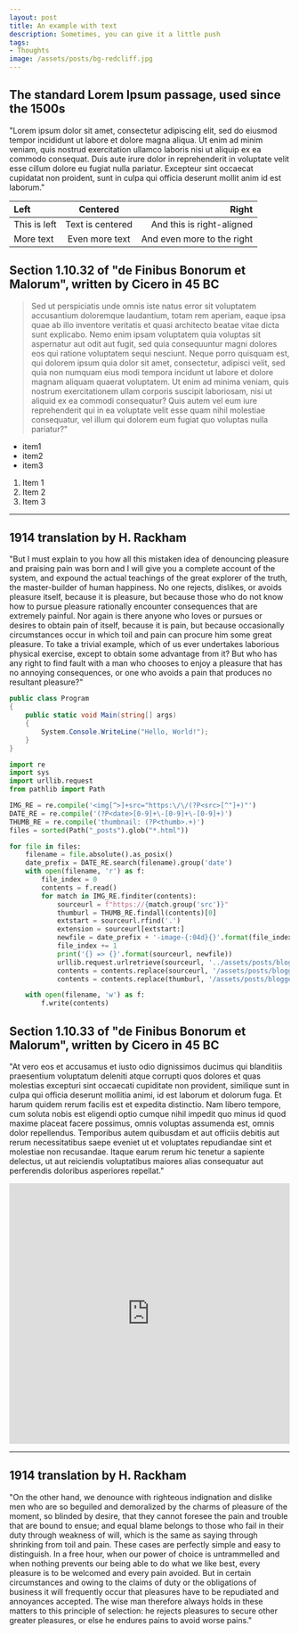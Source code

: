 ```yaml
---
layout: post
title: An example with text
description: Sometimes, you can give it a little push
tags: 
- Thoughts
image: /assets/posts/bg-redcliff.jpg
---
```


## The standard Lorem Ipsum passage, used since the 1500s
"Lorem ipsum dolor sit amet, consectetur adipiscing elit, sed do eiusmod tempor incididunt ut labore et dolore magna aliqua. Ut enim ad minim veniam, quis nostrud exercitation ullamco laboris nisi ut aliquip ex ea commodo consequat. Duis aute irure dolor in reprehenderit in voluptate velit esse cillum dolore eu fugiat nulla pariatur. Excepteur sint occaecat cupidatat non proident, sunt in culpa qui officia deserunt mollit anim id est laborum."

| Left         | Centered         | Right                      |
| :----------- | :--------------: | -------------------------: |
| This is left | Text is centered | And this is right-aligned  |
| More text    | Even more text   | And even more to the right |

## Section 1.10.32 of "de Finibus Bonorum et Malorum", written by Cicero in 45 BC
> Sed ut perspiciatis unde omnis iste natus error sit voluptatem accusantium doloremque  laudantium, totam rem aperiam, eaque ipsa quae ab illo inventore veritatis et quasi architecto beatae vitae dicta sunt explicabo. Nemo enim ipsam voluptatem quia voluptas sit aspernatur aut odit aut fugit, sed quia consequuntur magni dolores eos qui ratione voluptatem sequi nesciunt. Neque porro quisquam est, qui dolorem ipsum quia dolor sit amet, consectetur, adipisci velit, sed quia non numquam eius modi tempora incidunt ut labore et dolore magnam aliquam quaerat voluptatem. Ut enim ad minima veniam, quis nostrum exercitationem ullam corporis suscipit laboriosam, nisi ut aliquid ex ea commodi consequatur? Quis autem vel eum iure reprehenderit qui in ea voluptate velit esse quam nihil molestiae consequatur, vel illum qui dolorem eum fugiat quo voluptas nulla pariatur?"

- item1
- item2
- item3

1. Item 1
2. Item 2
3. Item 3

---

## 1914 translation by H. Rackham
"But I must explain to you how all this mistaken idea of denouncing pleasure and praising pain was born and I will give you a complete account of the system, and expound the actual teachings of the great explorer of the truth, the master-builder of human happiness. No one rejects, dislikes, or avoids pleasure itself, because it is pleasure, but because those who do not know how to pursue pleasure rationally encounter consequences that are extremely painful. Nor again is there anyone who loves or pursues or desires to obtain pain of itself, because it is pain, but because occasionally circumstances occur in which toil and pain can procure him some great pleasure. To take a trivial example, which of us ever undertakes laborious physical exercise, except to obtain some advantage from it? But who has any right to find fault with a man who chooses to enjoy a pleasure that has no annoying consequences, or one who avoids a pain that produces no resultant pleasure?"

```cs
public class Program
{
    public static void Main(string[] args)
    {
        System.Console.WriteLine("Hello, World!");
    }
}
```

```python
import re
import sys
import urllib.request
from pathlib import Path

IMG_RE = re.compile('<img[^>]+src="https:\/\/(?P<src>[^"]+)"')
DATE_RE = re.compile('(?P<date>[0-9]+\-[0-9]+\-[0-9]+)')
THUMB_RE = re.compile('thumbnail: (?P<thumb>.+)')
files = sorted(Path("_posts").glob("*.html"))

for file in files:
    filename = file.absolute().as_posix()
    date_prefix = DATE_RE.search(filename).group('date')
    with open(filename, 'r') as f:
        file_index = 0
        contents = f.read()
        for match in IMG_RE.finditer(contents):
            sourceurl = f"https://{match.group('src')}"
            thumburl = THUMB_RE.findall(contents)[0]
            extstart = sourceurl.rfind('.')
            extension = sourceurl[extstart:]
            newfile = date_prefix + '-image-{:04d}{}'.format(file_index, extension)
            file_index += 1
            print('{} => {}'.format(sourceurl, newfile))
            urllib.request.urlretrieve(sourceurl, '../assets/posts/blogger/' + newfile)
            contents = contents.replace(sourceurl, '/assets/posts/blogger/' + newfile)
            contents = contents.replace(thumburl, '/assets/posts/blogger/' + newfile)

    with open(filename, 'w') as f:
        f.write(contents)
```

## Section 1.10.33 of "de Finibus Bonorum et Malorum", written by Cicero in 45 BC
"At vero eos et accusamus et iusto odio dignissimos ducimus qui blanditiis praesentium voluptatum deleniti atque corrupti quos dolores et quas molestias excepturi sint occaecati cupiditate non provident, similique sunt in culpa qui officia deserunt mollitia animi, id est laborum et dolorum fuga. Et harum quidem rerum facilis est et expedita distinctio. Nam libero tempore, cum soluta nobis est eligendi optio cumque nihil impedit quo minus id quod maxime placeat facere possimus, omnis voluptas assumenda est, omnis dolor repellendus. Temporibus autem quibusdam et aut officiis debitis aut rerum necessitatibus saepe eveniet ut et voluptates repudiandae sint et molestiae non recusandae. Itaque earum rerum hic tenetur a sapiente delectus, ut aut reiciendis voluptatibus maiores alias consequatur aut perferendis doloribus asperiores repellat."

<iframe width="100%" height="468" src="https://www.youtube.com/embed/B3szaVzQx0o?si=WyOlq3ZfHGYs3DWf" title="YouTube video player" frameborder="0" allow="accelerometer; autoplay; clipboard-write; encrypted-media; gyroscope; picture-in-picture; web-share" referrerpolicy="strict-origin-when-cross-origin" allowfullscreen></iframe>

---

## 1914 translation by H. Rackham
"On the other hand, we denounce with righteous indignation and dislike men who are so beguiled and demoralized by the charms of pleasure of the moment, so blinded by desire, that they cannot foresee the pain and trouble that are bound to ensue; and equal blame belongs to those who fail in their duty through weakness of will, which is the same as saying through shrinking from toil and pain. These cases are perfectly simple and easy to distinguish. In a free hour, when our power of choice is untrammelled and when nothing prevents our being able to do what we like best, every pleasure is to be welcomed and every pain avoided. But in certain circumstances and owing to the claims of duty or the obligations of business it will frequently occur that pleasures have to be repudiated and annoyances accepted. The wise man therefore always holds in these matters to this principle of selection: he rejects pleasures to secure other greater pleasures, or else he endures pains to avoid worse pains."